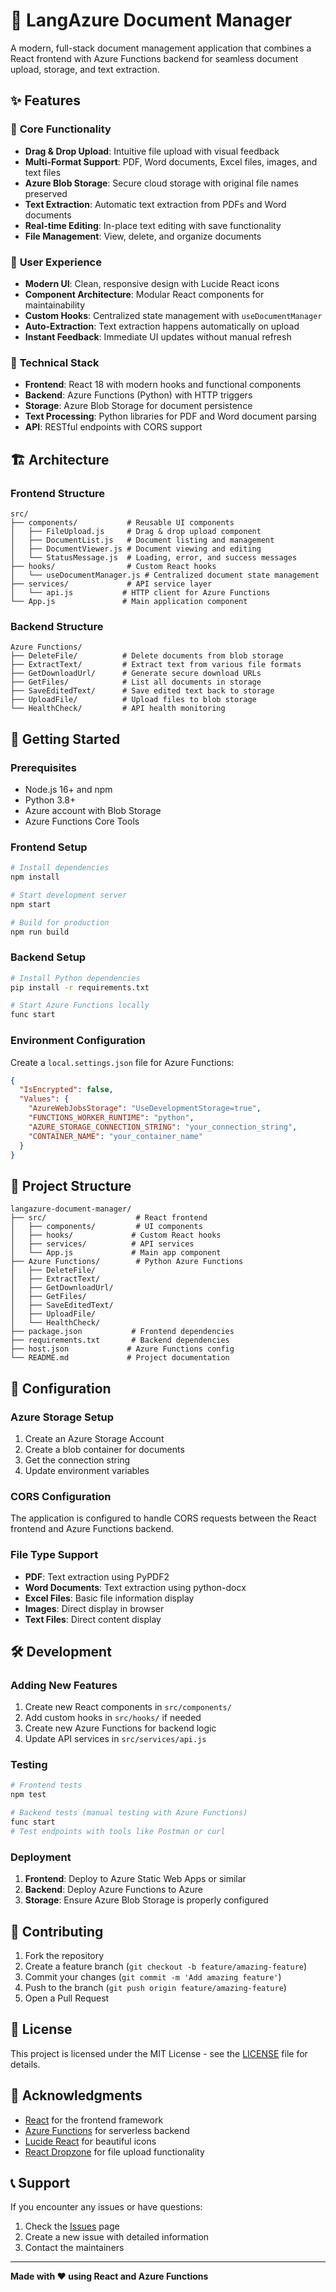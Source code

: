 # 📄 LangAzure Document Manager

A modern, full-stack document management application that combines a React frontend with Azure Functions backend for seamless document upload, storage, and text extraction.

## ✨ Features

### 🚀 **Core Functionality**
- **Drag & Drop Upload**: Intuitive file upload with visual feedback
- **Multi-Format Support**: PDF, Word documents, Excel files, images, and text files
- **Azure Blob Storage**: Secure cloud storage with original file names preserved
- **Text Extraction**: Automatic text extraction from PDFs and Word documents
- **Real-time Editing**: In-place text editing with save functionality
- **File Management**: View, delete, and organize documents

### 🎨 **User Experience**
- **Modern UI**: Clean, responsive design with Lucide React icons
- **Component Architecture**: Modular React components for maintainability
- **Custom Hooks**: Centralized state management with `useDocumentManager`
- **Auto-Extraction**: Text extraction happens automatically on upload
- **Instant Feedback**: Immediate UI updates without manual refresh

### 🔧 **Technical Stack**
- **Frontend**: React 18 with modern hooks and functional components
- **Backend**: Azure Functions (Python) with HTTP triggers
- **Storage**: Azure Blob Storage for document persistence
- **Text Processing**: Python libraries for PDF and Word document parsing
- **API**: RESTful endpoints with CORS support

## 🏗️ Architecture

### **Frontend Structure**
```
src/
├── components/           # Reusable UI components
│   ├── FileUpload.js     # Drag & drop upload component
│   ├── DocumentList.js   # Document listing and management
│   ├── DocumentViewer.js # Document viewing and editing
│   └── StatusMessage.js  # Loading, error, and success messages
├── hooks/                # Custom React hooks
│   └── useDocumentManager.js # Centralized document state management
├── services/             # API service layer
│   └── api.js           # HTTP client for Azure Functions
└── App.js               # Main application component
```

### **Backend Structure**
```
Azure Functions/
├── DeleteFile/          # Delete documents from blob storage
├── ExtractText/         # Extract text from various file formats
├── GetDownloadUrl/      # Generate secure download URLs
├── GetFiles/            # List all documents in storage
├── SaveEditedText/      # Save edited text back to storage
├── UploadFile/          # Upload files to blob storage
└── HealthCheck/         # API health monitoring
```

## 🚀 Getting Started

### **Prerequisites**
- Node.js 16+ and npm
- Python 3.8+
- Azure account with Blob Storage
- Azure Functions Core Tools

### **Frontend Setup**
```bash
# Install dependencies
npm install

# Start development server
npm start

# Build for production
npm run build
```

### **Backend Setup**
```bash
# Install Python dependencies
pip install -r requirements.txt

# Start Azure Functions locally
func start
```

### **Environment Configuration**
Create a `local.settings.json` file for Azure Functions:
```json
{
  "IsEncrypted": false,
  "Values": {
    "AzureWebJobsStorage": "UseDevelopmentStorage=true",
    "FUNCTIONS_WORKER_RUNTIME": "python",
    "AZURE_STORAGE_CONNECTION_STRING": "your_connection_string",
    "CONTAINER_NAME": "your_container_name"
  }
}
```

## 📁 Project Structure

```
langazure-document-manager/
├── src/                    # React frontend
│   ├── components/         # UI components
│   ├── hooks/             # Custom React hooks
│   ├── services/          # API services
│   └── App.js             # Main app component
├── Azure Functions/        # Python Azure Functions
│   ├── DeleteFile/
│   ├── ExtractText/
│   ├── GetDownloadUrl/
│   ├── GetFiles/
│   ├── SaveEditedText/
│   ├── UploadFile/
│   └── HealthCheck/
├── package.json           # Frontend dependencies
├── requirements.txt       # Backend dependencies
├── host.json             # Azure Functions config
└── README.md             # Project documentation
```

## 🔧 Configuration

### **Azure Storage Setup**
1. Create an Azure Storage Account
2. Create a blob container for documents
3. Get the connection string
4. Update environment variables

### **CORS Configuration**
The application is configured to handle CORS requests between the React frontend and Azure Functions backend.

### **File Type Support**
- **PDF**: Text extraction using PyPDF2
- **Word Documents**: Text extraction using python-docx
- **Excel Files**: Basic file information display
- **Images**: Direct display in browser
- **Text Files**: Direct content display

## 🛠️ Development

### **Adding New Features**
1. Create new React components in `src/components/`
2. Add custom hooks in `src/hooks/` if needed
3. Create new Azure Functions for backend logic
4. Update API services in `src/services/api.js`

### **Testing**
```bash
# Frontend tests
npm test

# Backend tests (manual testing with Azure Functions)
func start
# Test endpoints with tools like Postman or curl
```

### **Deployment**
1. **Frontend**: Deploy to Azure Static Web Apps or similar
2. **Backend**: Deploy Azure Functions to Azure
3. **Storage**: Ensure Azure Blob Storage is properly configured

## 🤝 Contributing

1. Fork the repository
2. Create a feature branch (`git checkout -b feature/amazing-feature`)
3. Commit your changes (`git commit -m 'Add amazing feature'`)
4. Push to the branch (`git push origin feature/amazing-feature`)
5. Open a Pull Request

## 📝 License

This project is licensed under the MIT License - see the [LICENSE](LICENSE) file for details.

## 🙏 Acknowledgments

- [React](https://reactjs.org/) for the frontend framework
- [Azure Functions](https://azure.microsoft.com/services/functions/) for serverless backend
- [Lucide React](https://lucide.dev/) for beautiful icons
- [React Dropzone](https://react-dropzone.js.org/) for file upload functionality

## 📞 Support

If you encounter any issues or have questions:
1. Check the [Issues](https://github.com/yourusername/langazure-document-manager/issues) page
2. Create a new issue with detailed information
3. Contact the maintainers

---

**Made with ❤️ using React and Azure Functions**
